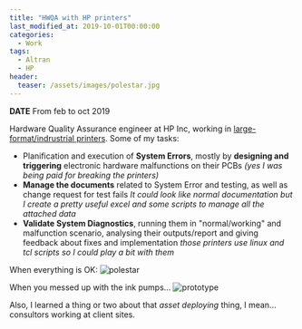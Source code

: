 ```yaml
---
title: "HWQA with HP printers"
last_modified_at: 2019-10-01T00:00:00
categories:
  - Work
tags:
  - Altran
  - HP
header:
  teaser: /assets/images/polestar.jpg
---
```


**DATE** From feb to oct 2019

Hardware Quality Assurance engineer at HP Inc, working in [large-format/indrustrial printers](https://www8.hp.com/us/en/commercial-printers/latex-printers/products.html). Some of my tasks:
- Planification and execution of **System Errors**, mostly by **designing and triggering** electronic hardware malfunctions on their PCBs _(yes I was being paid for breaking the printers)_
- **Manage the documents** related to System Error and testing, as well as change request for test fails _It could look like normal documentation but I create a pretty useful excel and some scripts to manage all the attached data_
- **Validate System Diagnostics**, running them in "normal/working" and malfunction scenario, analysing their outputs/report and giving feedback about fixes and implementation _those printers use linux and tcl scripts so I could play a bit with them_


When everything is OK: ![polestar](https://fll-e.github.io/resumee/assets/images/polestar.jpg)

When you messed up with the ink pumps... ![prototype](https://fll-e.github.io/resumee/assets/images/pumpfail.jpg)

Also, I learned a thing or two about that _asset deploying_ thing, I mean... consultors working at client sites. 

